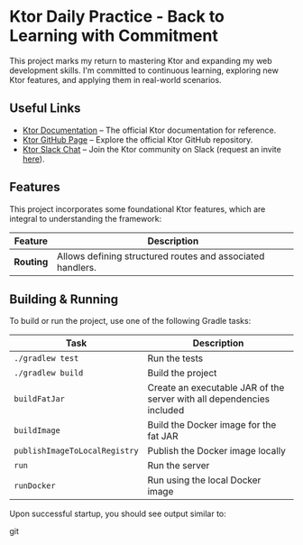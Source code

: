 # Ktor Daily Practice - Back to Learning with Commitment

This project marks my return to mastering Ktor and expanding my web development skills. I'm committed to continuous learning, exploring new Ktor features, and applying them in real-world scenarios.

## Useful Links

- [Ktor Documentation](https://ktor.io/docs/home.html) – The official Ktor documentation for reference.
- [Ktor GitHub Page](https://github.com/ktorio/ktor) – Explore the official Ktor GitHub repository.
- [Ktor Slack Chat](https://app.slack.com/client/T09229ZC6/C0A974TJ9) – Join the Ktor community on Slack (request an invite [here](https://surveys.jetbrains.com/s3/kotlin-slack-sign-up)).

## Features

This project incorporates some foundational Ktor features, which are integral to understanding the framework:

| Feature     | Description                                                 |
|-------------|------------------------------------------------------------- |
| **Routing** | Allows defining structured routes and associated handlers.  |

## Building & Running

To build or run the project, use one of the following Gradle tasks:

| Task                              | Description                                                          |
|-----------------------------------|---------------------------------------------------------------------- |
| `./gradlew test`                 | Run the tests                                                        |
| `./gradlew build`                | Build the project                                                     |
| `buildFatJar`                     | Create an executable JAR of the server with all dependencies included |
| `buildImage`                      | Build the Docker image for the fat JAR                               |
| `publishImageToLocalRegistry`    | Publish the Docker image locally                                      |
| `run`                             | Run the server                                                       |
| `runDocker`                       | Run using the local Docker image                                     |

Upon successful startup, you should see output similar to:

git